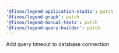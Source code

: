```yaml
---
'@finos/legend-application-studio': patch
'@finos/legend-graph': patch
'@finos/legend-manual-tests': patch
'@finos/legend-query-builder': patch
---
```


Add query timeout to database connection
